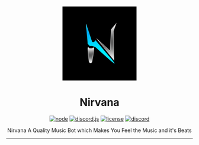 <div align="center">

<p align="center">
  <img src="nirvana.jpg" width="200" height="200">
</p>

# Nirvana

[![node](https://img.shields.io/badge/node-v20.11.1-green)](#) [![discord.js](https://img.shields.io/badge/discord.js-latest-blue)](#) [![license](https://img.shields.io/badge/license-MIT-red)](#) [![discord](https://img.shields.io/discord/987749138743582811?color=7289da&logo=discord&logoColor=white)](https://discord.gg/9bWCU6VPEM)

Nirvana A Quality Music Bot which Makes You Feel the Music and it's Beats

</div>

---

<div align="center">
</div>
